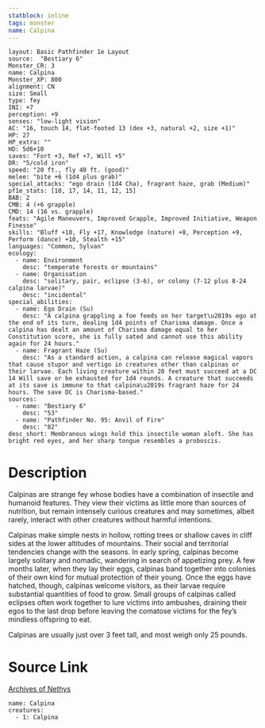 ```yaml
---
statblock: inline
tags: monster
name: Calpina
---
```

```statblock
layout: Basic Pathfinder 1e Layout
source:  "Bestiary 6"
Monster_CR: 3
name: Calpina
Monster_XP: 800
alignment: CN
size: Small
type: fey
INI: +7
perception: +9
senses: "low-light vision"
AC: "16, touch 14, flat-footed 13 (dex +3, natural +2, size +1)"
HP: 27
HP_extra: ""
HD: 5d6+10
saves: "Fort +3, Ref +7, Will +5"
DR: "5/cold iron"
speed: "20 ft., fly 40 ft. (good)"
melee: "bite +6 (1d4 plus grab)"
special_attacks: "ego drain (1d4 Cha), fragrant haze, grab (Medium)"
pf1e_stats: [10, 17, 14, 11, 12, 15]
BAB: 2
CMB: 4 (+6 grapple)
CMD: 14 (16 vs. grapple)
feats: "Agile Maneuvers, Improved Grapple, Improved Initiative, Weapon Finesse"
skills: "Bluff +10, Fly +17, Knowledge (nature) +8, Perception +9, Perform (dance) +10, Stealth +15"
languages: "Common, Sylvan"
ecology:
  - name: Environment
    desc: "temperate forests or mountains"
  - name: Organisation
    desc: "solitary, pair, eclipse (3-6), or colony (7-12 plus 8-24 calpina larvae)"
    desc: "incidental"
special_abilities:
  - name: Ego Drain (Su)
    desc: "A calpina grappling a foe feeds on her target\u2019s ego at the end of its turn, dealing 1d4 points of Charisma damage. Once a calpina has dealt an amount of Charisma damage equal to her Constitution score, she is fully sated and cannot use this ability again for 24 hours."
  - name: Fragrant Haze (Su)
    desc: "As a standard action, a calpina can release magical vapors that cause stupor and vertigo in creatures other than calpinas or their larvae. Each living creature within 20 feet must succeed at a DC 14 Will save or be exhausted for 1d4 rounds. A creature that succeeds at its save is immune to that calpina\u2019s fragrant haze for 24 hours. The save DC is Charisma-based."
sources:
  - name: "Bestiary 6"
    desc: "53"
  - name: "Pathfinder No. 95: Anvil of Fire"
    desc: "82"
desc_short: Membranous wings hold this insectile woman aloft. She has bright red eyes, and her sharp tongue resembles a proboscis.
```
# Description
Calpinas are strange fey whose bodies have a combination of insectile and humanoid features. They view their victims as little more than sources of nutrition, but remain intensely curious creatures and may sometimes, albeit rarely, interact with other creatures without harmful intentions. 

Calpinas make simple nests in hollow, rotting trees or shallow caves in cliff sides at the lower altitudes of mountains. Their social and territorial tendencies change with the seasons. In early spring, calpinas become largely solitary and nomadic, wandering in search of appetizing prey. A few months later, when they lay their eggs, calpinas band together into colonies of their own kind for mutual protection of their young. Once the eggs have hatched, though, calpinas welcome visitors, as their larvae require substantial quantities of food to grow. Small groups of calpinas called eclipses often work together to lure victims into ambushes, draining their egos to the last drop before leaving the comatose victims for the fey’s mindless offspring to eat. 

Calpinas are usually just over 3 feet tall, and most weigh only 25 pounds.
# Source Link
[Archives of Nethys](https://aonprd.com/MonsterDisplay.aspx?ItemName=Calpina)
```encounter-table
name: Calpina
creatures:
  - 1: Calpina
```
